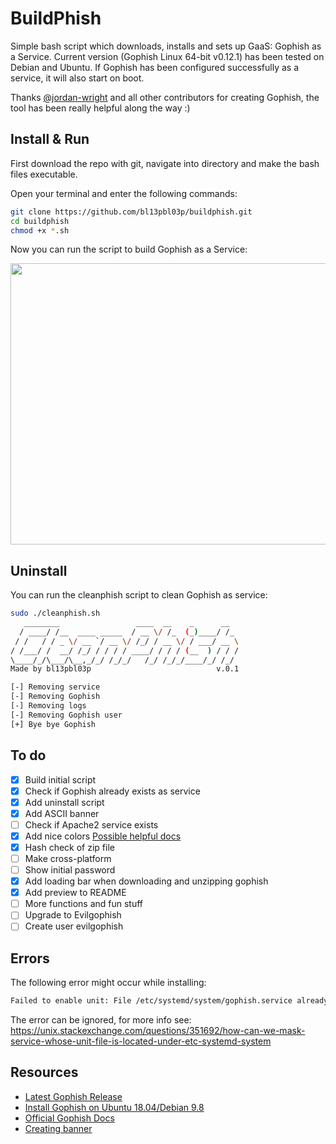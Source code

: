 # BuildPhish
Simple bash script which downloads, installs and sets up GaaS: Gophish as a Service. Current version (Gophish Linux 64-bit v0.12.1) has been tested on Debian and Ubuntu. If Gophish has been configured successfully as a service, it will also start on boot.

Thanks [@jordan-wright](https://github.com/jordan-wright) and all other contributors for creating Gophish, the tool has been really helpful along the way :)

## Install & Run
First download the repo with git, navigate into directory and make the bash files executable.

Open your terminal and enter the following commands:
```bash
git clone https://github.com/bl13pbl03p/buildphish.git
cd buildphish
chmod +x *.sh
```
Now you can run the script to build Gophish as a Service:

<img src="https://github.com/bl13pbl03p/buildphish/assets/22095577/63778ee4-a1c6-4cbb-af2e-9e17effc4164" width=600px height=450px>


## Uninstall
You can run the cleanphish script to clean Gophish as service:
```bash
sudo ./cleanphish.sh
   ________                 ____  __    _      __  
  / ____/ /__  ____ _____  / __ \/ /_  (_)____/ /_ 
 / /   / / _ \/ __ `/ __ \/ /_/ / __ \/ / ___/ __ \
/ /___/ /  __/ /_/ / / / / ____/ / / / (__  ) / / /
\____/_/\___/\__,_/_/ /_/_/   /_/ /_/_/____/_/ /_/                     
Made by bl13pbl03p                            v.0.1

[-] Removing service
[-] Removing Gophish
[-] Removing logs
[-] Removing Gophish user
[+] Bye bye Gophish
```
## To do
- [x]  Build initial script
- [x]  Check if Gophish already exists as service
- [x]  Add uninstall script
- [x]  Add ASCII banner
- [ ]  Check if Apache2 service exists
- [x]  Add nice colors [Possible helpful docs](https://dev.to/ifenna__/adding-colors-to-bash-scripts-48g4#:~:text=The%20escape%20sequence%20for%20specifying,option%20to%20enable%20their%20interpretation.&text=The%20%5Ce%5B0m%20means%20we,text%20color%20back%20to%20normal.)
- [x]  Hash check of zip file
- [ ]  Make cross-platform
- [ ]  Show initial password
- [x]  Add loading bar when downloading and unzipping gophish
- [x]  Add preview to README
- [ ]  More functions and fun stuff
- [ ]  Upgrade to Evilgophish
 - [ ] Create user evilgophish  
## Errors
The following error might occur while installing:
```bash
Failed to enable unit: File /etc/systemd/system/gophish.service already exists.
```
The error can be ignored, for more info see: https://unix.stackexchange.com/questions/351692/how-can-we-mask-service-whose-unit-file-is-located-under-etc-systemd-system
## Resources
- [Latest Gophish Release](https://github.com/gophish/gophish/releases/tag/v0.12.1)
- [Install Gophish on Ubuntu 18.04/Debian 9.8](https://kifarunix.com/install-gophish-on-ubuntu-18-04-debian-9-8/)
- [Official Gophish Docs](https://getgophish.com/documentation/)
- [Creating banner](https://manytools.org/hacker-tools/ascii-banner/)

